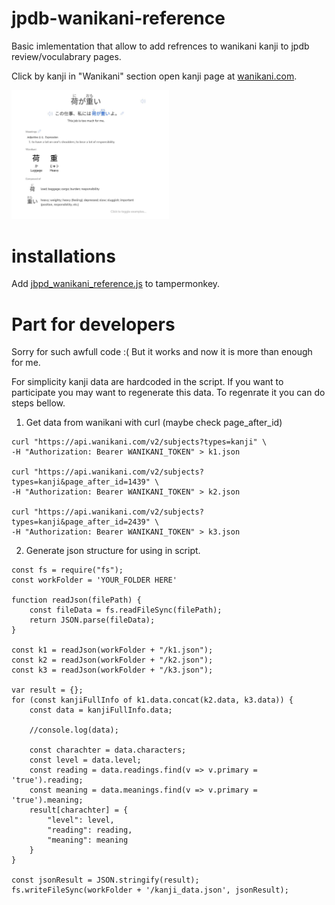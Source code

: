 # jpdb-wanikani-reference

Basic imlementation that allow to add refrences to wanikani kanji to jpdb review/voculabrary pages.

Click by kanji in "Wanikani" section open kanji page at [wanikani.com](https://www.wanikani.com/).

<img src="review_example.jpg" width="50%" height="50%">

# installations

Add [jbpd_wanikani_reference.js](https://github.com/dancing-elf/jpdb-wanikani-reference/blob/main/jbpd_wanikani_reference.js) to tampermonkey.

# Part for developers
Sorry for such awfull code :( But it works and now it is more than enough for me.

For simplicity kanji data are hardcoded in the script. 
If you want to participate you may want to regenerate this data.
To regenrate it you can do steps bellow.
1) Get data from wanikani with curl (maybe check page_after_id)
```
curl "https://api.wanikani.com/v2/subjects?types=kanji" \
-H "Authorization: Bearer WANIKANI_TOKEN" > k1.json

curl "https://api.wanikani.com/v2/subjects?types=kanji&page_after_id=1439" \
-H "Authorization: Bearer WANIKANI_TOKEN" > k2.json

curl "https://api.wanikani.com/v2/subjects?types=kanji&page_after_id=2439" \
-H "Authorization: Bearer WANIKANI_TOKEN" > k3.json
```
2) Generate json structure for using in script.
```
const fs = require("fs");
const workFolder = 'YOUR_FOLDER HERE'

function readJson(filePath) {
    const fileData = fs.readFileSync(filePath);
    return JSON.parse(fileData);
}

const k1 = readJson(workFolder + "/k1.json");
const k2 = readJson(workFolder + "/k2.json");
const k3 = readJson(workFolder + "/k3.json");

var result = {};
for (const kanjiFullInfo of k1.data.concat(k2.data, k3.data)) {
    const data = kanjiFullInfo.data;

    //console.log(data);

    const charachter = data.characters;
    const level = data.level;
    const reading = data.readings.find(v => v.primary = 'true').reading;
    const meaning = data.meanings.find(v => v.primary = 'true').meaning;
    result[charachter] = {
        "level": level,
        "reading": reading,
        "meaning": meaning
    }
}

const jsonResult = JSON.stringify(result);
fs.writeFileSync(workFolder + '/kanji_data.json', jsonResult);
```

